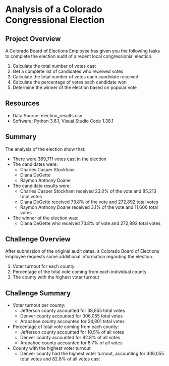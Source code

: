 # Analysis of a Colorado Congressional Election

## Project Overview
A Colorado Board of Elections Employee has given you the following tasks to complete the election audit of a recent local congressionial election.

1. Calculate the total number of votes cast
2. Get a complete list of candidates who received votes
3. Calculate the total number of votes each candidate received
4. Calculate the percentage of votes each candidate won
5. Determine the winner of the election based on popular vote

## Resources
- Data Source: election_results.csv
- Software: Python 3.6.1, Visual Studio Code 1.38.1

## Summary
The analysis of the election show that:
* There were 369,711 votes cast in the election
* The candidates were:
    * Charles Casper Stockham
    * Diana DeGette
    * Raymon Anthony Doane
* The candidate results were:
    * Charles Casper Stockham received 23.0% of the vote and 85,213 total votes
    * Diana DeGette received 73.8% of the vote and 272,892 total votes
    * Raymon Anthony Doane received 3.1% of the vote and 11,606 total votes
* The winner of the election was:
    * Diana DeGette who received 73.8% of vote and 272,892 total votes

## Challenge Overview
After submission of the original audit dataa, a Colorado Board of Elections Employee requests some addiitional information regarding the election.

1. Voter turnout for each county
2. Percentage of the total vote coming from each individual county
3. The county with the highest voter turnout

## Challenge Summary 
* Voter turnout per county:
   * Jefferson county accounted for 38,855 total votes
   * Denver county accounted for 306,055 total votes
   * Arapahoe county accounted for 24,801 total votes
* Percentage of total vote coming from each county:
   * Jefferson county accounted for 10.5% of all votes
   * Denver county accounted for 82.8% of all votes
   * Arapahoe county accounted for 6.7% of all votes
* County with the highest voter turnout
   * Denver county had the highest voter turnout, accounting for 306,055 total votes and 82.8% of all votes cast 

